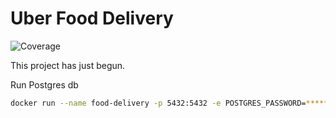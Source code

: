 # Uber Food Delivery
![Coverage](https://img.shields.io/badge/Coverage-25.0%25-red)

This project has just begun.


Run Postgres db

```bash
docker run --name food-delivery -p 5432:5432 -e POSTGRES_PASSWORD=****** -d postgres
```